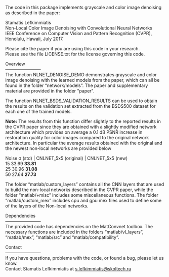 The code in this package implements grayscale and color image denoising as described in the paper:    
  
  Stamatis Lefkimmiatis    
  Non-Local Color Image Denoising with Convolutional Neural Networks    
  IEEE Conference on Computer Vision and Pattern Recognition (CVPR), Honolulu, Hawaii, July 2017.    
  
Please cite the paper if you are using this code in your research.    
Please see the file LICENSE.txt for the license governing this code.    
  
  
Overview    
————————    
The function NLNET_DENOISE_DEMO demonstrates grayscale and color image denoising with the learned models from the paper, which can all be found in the folder “network/models”.  The paper and supplementary material are provided in the folder "paper".    
  
The function NLNET_BSDS_VALIDATION_RESULTS can be used to obtain the results on the validation set extracted from the BSDS500 dataset for each one of the trained models.     
  
**Note:** The results from this function differ slightly to the reported results in the CVPR paper since they are obtained with a slightly modified network architecture which provides on average a 0.1 dB PSNR increase in restoration quality for color images compared to the original network architecture. In particular the average results obtained with the original and the newest non-local networks are provided below     
  
Noise σ (std) | CNLNET_5x5 (original) | CNLNET_5x5 (new)    
	15		33.69				**33.81**    
	25		30.96				**31.08**    
	50		27.64				**27.73**    
  
  
  
The folder “matlab/custom_layers” contains all the CNN layers that are used to build the non-local networks described in the CVPR paper, while the folder “matlab/+misc” includes some miscellaneous functions. The folder “matlab/custom_mex” includes cpu and gpu mex files used to define some of the layers of the Non-local networks.     
  
Dependencies    
————————    
The provided code has dependencies on the MatConvnet toolbox. The necessary functions are included in the folders “matlab/vl_layers”, “matlab/mex”, “matlab/src” and “matlab/compatibility”.     
  
  
Contact    
————————    
If you have questions, problems with the code, or found a bug, please let us know.    
Contact Stamatis Lefkimmiatis at s.lefkimmiatis@skoltech.ru    
